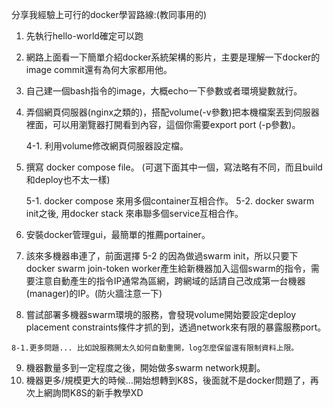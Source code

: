 分享我經驗上可行的docker學習路線:(教同事用的)

01. 先執行hello-world確定可以跑
02. 網路上面看一下簡單介紹docker系統架構的影片，主要是理解一下docker的image commit還有為何大家都用他。
03. 自己建一個bash指令的image，大概echo一下參數或者環境變數就行。
04. 弄個網頁伺服器(nginx之類的)，搭配volume(-v參數)把本機檔案丟到伺服器裡面，可以用瀏覽器打開看到內容，這個你需要export port (-p參數)。

    4-1. 利用volume修改網頁伺服器設定檔。

05. 撰寫 docker compose file。 (可選下面其中一個，寫法略有不同，而且build和deploy也不太一樣)

    5-1. docker compose 來用多個container互相合作。
    5-2. docker swarm init之後, 用docker stack 來串聯多個service互相合作。

06.  安裝docker管理gui，最簡單的推薦portainer。
07. 該來多機器串連了，前面選擇 5-2 的因為做過swarm init，所以只要下 docker swarm join-token worker產生給新機器加入這個swarm的指令，需要注意自動產生的指令IP通常為區網，跨網域的話請自己改成第一台機器(manager)的IP。(防火牆注意一下)
08.  嘗試部署多機器swarm環境的服務，會發現volume開始要設定deploy placement constraints條件才抓的到，透過network來有限的暴露服務port。

    8-1.更多問題... 比如說服務開太久如何自動重開，log怎麼保留還有限制資料上限。

09. 機器數量多到一定程度之後，開始做多swarm network規劃。
10. 機器更多/規模更大的時候...開始想轉到K8S，後面就不是docker問題了，再次上網詢問K8S的新手教學XD
